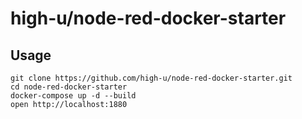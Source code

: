 # high-u/node-red-docker-starter

## Usage

```
git clone https://github.com/high-u/node-red-docker-starter.git
cd node-red-docker-starter
docker-compose up -d --build
open http://localhost:1880
```

